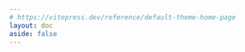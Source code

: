 ```yaml
---
# https://vitepress.dev/reference/default-theme-home-page
layout: doc
aside: false
---
```


<script setup>

import {
  VPTeamPage,
  VPTeamPageTitle,
  VPTeamMembers
} from 'vitepress/theme'

import { useData } from 'vitepress'

const { theme, page, frontmatter } = useData()

</script>

<VPTeamPage>
  <VPTeamPageTitle>
    <template #title>
      Posts
    </template>
    <template #lead>
      记录下我的成长和一些思考
    </template>
  </VPTeamPageTitle>
</VPTeamPage>

<!-- <Timeline :items="theme.posts"></Timeline> -->
<ArchiveList  :items ="theme.posts" />

<style>

.content{
    max-width: unset !important;
}

</style>
